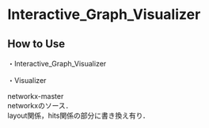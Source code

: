 # Interactive_Graph_Visualizer

## How to Use
・Interactive_Graph_Visualizer  

・Visualizer  

networkx-master  
networkxのソース．  
layout関係，hits関係の部分に書き換え有り．  
